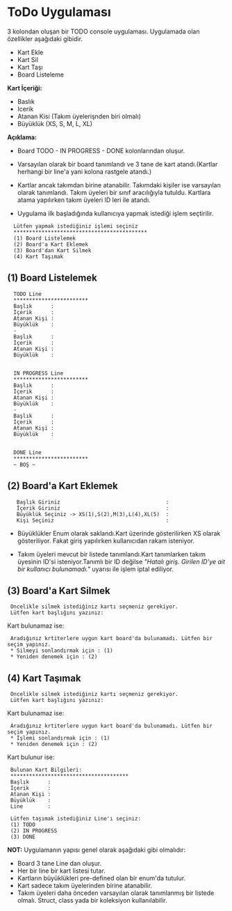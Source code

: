 # ToDo Uygulaması
3 kolondan oluşan bir TODO console uygulaması.
Uygulamada olan özellikler aşağıdaki gibidir.

* Kart Ekle
* Kart Sil
* Kart Taşı
* Board Listeleme

**Kart İçeriği:**

* Baslık
* Icerik
* Atanan Kisi (Takım üyelerişnden biri olmalı)
* Büyüklük (XS, S, M, L, XL)

**Açıklama:**

* Board TODO - IN PROGRESS - DONE kolonlarından oluşur.

* Varsayılan olarak bir board tanımlandı ve 3 tane de kart atandı.(Kartlar herhangi bir line'a yani kolona rastgele atandı.)

* Kartlar ancak takımdan birine atanabilir. Takımdaki kişiler ise varsayılan olarak tanımlandı. Takım üyeleri bir sınıf aracılığıyla tutuldu. Kartlara atama yapılırken takım üyeleri ID leri ile atandı.

* Uygulama ilk başladığında kullanıcıya yapmak istediği işlem seçtirilir.
````
  Lütfen yapmak istediğiniz işlemi seçiniz
  *******************************************
  (1) Board Listelemek
  (2) Board'a Kart Eklemek
  (3) Board'dan Kart Silmek
  (4) Kart Taşımak
  ````

  ## (1) Board Listelemek

  ````
    TODO Line
    ************************
    Başlık      :
    İçerik      :
    Atanan Kişi :
    Büyüklük    :
    -
    Başlık      :
    İçerik      :
    Atanan Kişi :
    Büyüklük    :
            
            
    IN PROGRESS Line
    ************************
    Başlık      :
    İçerik      :
    Atanan Kişi :
    Büyüklük    :
    -
    Başlık      :
    İçerik      :
    Atanan Kişi :
    Büyüklük    :


    DONE Line
    ************************
    ~ BOŞ ~
 ````

 ## (2) Board'a Kart Eklemek

 ````
    Başlık Giriniz                                  : 
    İçerik Giriniz                                  :
    Büyüklük Seçiniz -> XS(1),S(2),M(3),L(4),XL(5)  :
    Kişi Seçiniz                                    :
````
* Büyüklükler Enum olarak saklandı.Kart üzerinde gösterilirken XS olarak gösteriliyor. Fakat giriş yapılırken kullanıcıdan rakam isteniyor.

* Takım üyeleri mevcut bir listede tanımlandı.Kart tanımlarken takım üyesinin ID'si isteniyor.Tanımlı bir ID değilse *"Hatalı giriş. Girilen ID'ye ait bir kullanıcı bulunamadı."* uyarısı ile işlem iptal ediliyor.

## (3) Board'a Kart Silmek

````
 Öncelikle silmek istediğiniz kartı seçmeniz gerekiyor.
 Lütfen kart başlığını yazınız:
 ````
 Kart bulunamaz ise:
 ````
  Aradığınız krtiterlere uygun kart board'da bulunamadı. Lütfen bir seçim yapınız.
  * Silmeyi sonlandırmak için : (1)
  * Yeniden denemek için : (2)
 ````

## (4) Kart Taşımak
````
 Öncelikle silmek istediğiniz kartı seçmeniz gerekiyor.
 Lütfen kart başlığını yazınız: 
````
Kart bulunamaz ise:
````
 Aradığınız krtiterlere uygun kart board'da bulunamadı. Lütfen bir seçim yapınız.
 * İşlemi sonlandırmak için : (1)
 * Yeniden denemek için : (2)
````
Kart bulunur ise:
````
 Bulunan Kart Bilgileri:
 **************************************
 Başlık      :
 İçerik      :
 Atanan Kişi :
 Büyüklük    :
 Line        :

 Lütfen taşımak istediğiniz Line'ı seçiniz: 
 (1) TODO
 (2) IN PROGRESS
 (3) DONE
 ````
 **NOT:** Uygulamanın yapısı genel olarak aşağıdaki gibi olmalıdır:

* Board 3 tane Line dan oluşur.
* Her bir line bir kart listesi tutar.
* Kartların büyüklükleri pre-defined olan bir enum'da tutulur.
* Kart sadece takım üyelerinden birine atanabilir.
* Takım üyeleri daha önceden varsayılan olarak tanımlanmış bir listede olmalı. Struct, class yada bir koleksiyon kullanılabilir.